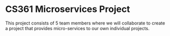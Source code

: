# CS361 Microservices Project

This project consists of 5 team members where we will collaborate to create a project that provides micro-services to our own individual projects.






